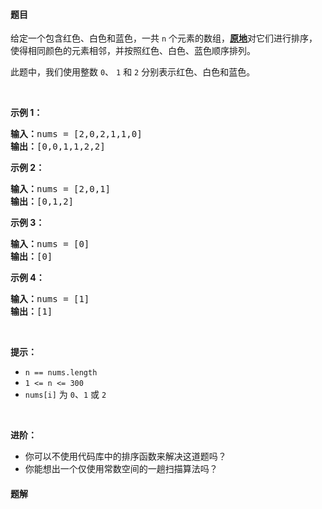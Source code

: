 #### 题目
<p>给定一个包含红色、白色和蓝色，一共 <code>n</code><em> </em>个元素的数组，<strong><a href="https://baike.baidu.com/item/%E5%8E%9F%E5%9C%B0%E7%AE%97%E6%B3%95" target="_blank">原地</a></strong>对它们进行排序，使得相同颜色的元素相邻，并按照红色、白色、蓝色顺序排列。</p>

<p>此题中，我们使用整数 <code>0</code>、 <code>1</code> 和 <code>2</code> 分别表示红色、白色和蓝色。</p>

<ul>
</ul>

<p> </p>

<p><strong>示例 1：</strong></p>

<pre>
<strong>输入：</strong>nums = [2,0,2,1,1,0]
<strong>输出：</strong>[0,0,1,1,2,2]
</pre>

<p><strong>示例 2：</strong></p>

<pre>
<strong>输入：</strong>nums = [2,0,1]
<strong>输出：</strong>[0,1,2]
</pre>

<p><strong>示例 3：</strong></p>

<pre>
<strong>输入：</strong>nums = [0]
<strong>输出：</strong>[0]
</pre>

<p><strong>示例 4：</strong></p>

<pre>
<strong>输入：</strong>nums = [1]
<strong>输出：</strong>[1]
</pre>

<p> </p>

<p><strong>提示：</strong></p>

<ul>
	<li><code>n == nums.length</code></li>
	<li><code>1 <= n <= 300</code></li>
	<li><code>nums[i]</code> 为 <code>0</code>、<code>1</code> 或 <code>2</code></li>
</ul>

<p> </p>

<p><strong>进阶：</strong></p>

<ul>
	<li>你可以不使用代码库中的排序函数来解决这道题吗？</li>
	<li>你能想出一个仅使用常数空间的一趟扫描算法吗？</li>
</ul>


 #### 题解